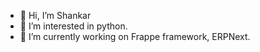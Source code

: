 - 👋 Hi, I’m Shankar
- 👀 I’m interested in python.
- 🌱 I’m currently working on Frappe framework, ERPNext.
